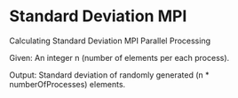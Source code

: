 # Standard Deviation MPI
 Calculating Standard Deviation MPI Parallel Processing
 
Given:
 An integer n (number of elements per each process).

Output:
 Standard deviation of randomly generated (n * numberOfProcesses) elements.
